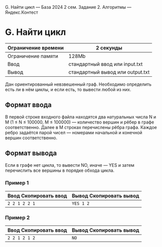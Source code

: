  G. Найти цикл — База 2024 2 сем. Задание 2\. Алгоритмы — Яндекс.Контест



G. Найти цикл
=============




| Ограничение времени | 2 секунды |
| --- | --- |
| Ограничение памяти | 128Mb |
| Ввод | стандартный ввод или input.txt |
| Вывод | стандартный вывод или output.txt |





Дан ориентированный невзвешенный граф. Необходимо определить есть ли в нём циклы, и если есть, то вывести любой из них.


Формат ввода
------------



В первой строке входного файла находятся два натуральных числа N и M (1 ≤ N ≤ 100000, M ≤ 100000\) — количество вершин и рёбер в графе соответственно. Далее в M строках перечислены рёбра графа. Каждое ребро задаётся парой чисел — номерами начальной и конечной вершин соответственно.
 


Формат вывода
-------------



Если в графе нет цикла, то вывести NO, иначе — YES и затем перечислить все вершины в порядке обхода цикла.
 


### Пример 1




| Ввод Скопировать ввод | Вывод Скопировать вывод |
| --- | --- |
| ``` 2 2 1 2 2 1  ``` | ``` YES 1 2   ``` |


### Пример 2




| Ввод Скопировать ввод | Вывод Скопировать вывод |
| --- | --- |
| ``` 2 2 1 2 1 2  ``` | ``` NO  ``` |












